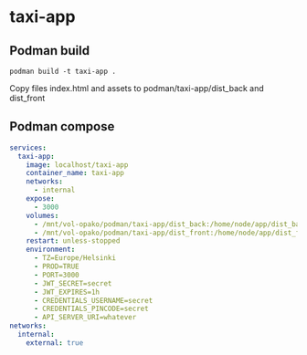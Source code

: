 # taxi-app

## Podman build

```
podman build -t taxi-app .
```
Copy files index.html and assets to podman/taxi-app/dist_back and dist_front


## Podman compose

```yaml
services:
  taxi-app:
    image: localhost/taxi-app
    container_name: taxi-app
    networks:
      - internal
    expose:
      - 3000
    volumes:
      - /mnt/vol-opako/podman/taxi-app/dist_back:/home/node/app/dist_back
      - /mnt/vol-opako/podman/taxi-app/dist_front:/home/node/app/dist_front
    restart: unless-stopped
    environment:
      - TZ=Europe/Helsinki
      - PROD=TRUE
      - PORT=3000
      - JWT_SECRET=secret
      - JWT_EXPIRES=1h
      - CREDENTIALS_USERNAME=secret
      - CREDENTIALS_PINCODE=secret
      - API_SERVER_URI=whatever
networks:
  internal:
    external: true
```
